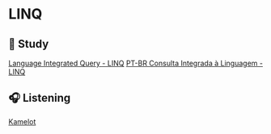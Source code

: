 # LINQ 

## :book: Study 
[Language Integrated Query - LINQ](https://docs.microsoft.com/en-us/dotnet/csharp/programming-guide/concepts/linq/)
[PT-BR Consulta Integrada à Linguagem - LINQ](https://docs.microsoft.com/pt-br/dotnet/csharp/linq/)

## :headphones: Listening
[Kamelot](https://www.youtube.com/watch?v=RE7_Zp0lX1c)
